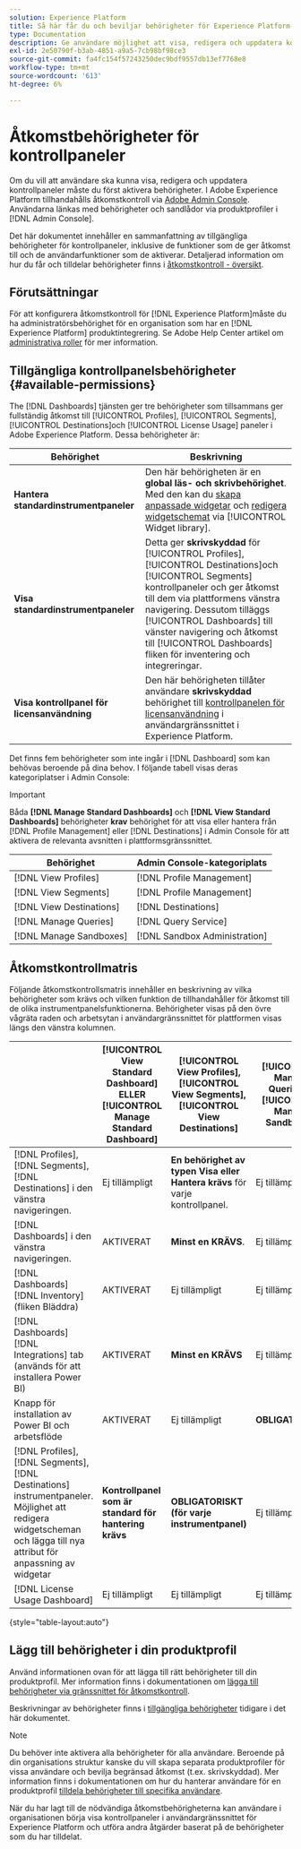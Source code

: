 ```yaml
---
solution: Experience Platform
title: Så här får du och beviljar behörigheter för Experience Platform-kontrollpaneler
type: Documentation
description: Ge användare möjlighet att visa, redigera och uppdatera kontrollpaneler i Experience Platform med Adobe Admin Console.
exl-id: 2e50790f-b3ab-4851-a9a5-7cb98bf98ce3
source-git-commit: fa4fc154f57243250dec9bdf9557db13ef7768e8
workflow-type: tm+mt
source-wordcount: '613'
ht-degree: 6%

---
```


# Åtkomstbehörigheter för kontrollpaneler

Om du vill att användare ska kunna visa, redigera och uppdatera kontrollpaneler måste du först aktivera behörigheter. I Adobe Experience Platform tillhandahålls åtkomstkontroll via [Adobe Admin Console](https://adminconsole.adobe.com/). Användarna länkas med behörigheter och sandlådor via produktprofiler i [!DNL Admin Console].

Det här dokumentet innehåller en sammanfattning av tillgängliga behörigheter för kontrollpaneler, inklusive de funktioner som de ger åtkomst till och de användarfunktioner som de aktiverar. Detaljerad information om hur du får och tilldelar behörigheter finns i [åtkomstkontroll - översikt](../access-control/home.md).

## Förutsättningar

För att konfigurera åtkomstkontroll för [!DNL Experience Platform]måste du ha administratörsbehörighet för en organisation som har en [!DNL Experience Platform] produktintegrering. Se Adobe Help Center artikel om [administrativa roller](https://helpx.adobe.com/enterprise/using/admin-roles.html) för mer information.

## Tillgängliga kontrollpanelsbehörigheter {#available-permissions}

The [!DNL Dashboards] tjänsten ger tre behörigheter som tillsammans ger fullständig åtkomst till [!UICONTROL Profiles], [!UICONTROL Segments], [!UICONTROL Destinations]och [!UICONTROL License Usage] paneler i Adobe Experience Platform. Dessa behörigheter är:

| Behörighet | Beskrivning |
|---|---|
| **Hantera standardinstrumentpaneler** | Den här behörigheten är en **global läs- och skrivbehörighet**. Med den kan du [skapa anpassade widgetar](./customize/custom-widgets.md) och [redigera widgetschemat](./customize/edit-schema.md) via [!UICONTROL Widget library]. |
| **Visa standardinstrumentpaneler** | Detta ger **skrivskyddad** för [!UICONTROL Profiles], [!UICONTROL Destinations]och [!UICONTROL Segments] kontrollpaneler och ger åtkomst till dem via plattformens vänstra navigering. Dessutom tilläggs [!UICONTROL Dashboards] till vänster navigering och åtkomst till [!UICONTROL Dashboards] fliken för inventering och integreringar. |
| **Visa kontrollpanel för licensanvändning** | Den här behörigheten tillåter användare **skrivskyddad** behörighet till [kontrollpanelen för licensanvändning](./guides/license-usage.md) i användargränssnittet i Experience Platform. |

Det finns fem behörigheter som inte ingår i [!DNL Dashboard] som kan behövas beroende på dina behov. I följande tabell visas deras kategoriplatser i Admin Console:

>[!IMPORTANT]
>
>Båda **[!DNL Manage Standard Dashboards]** och **[!DNL View Standard Dashboards]** behörigheter **krav** behörighet för att visa eller hantera från [!DNL Profile Management] eller [!DNL Destinations] i Admin Console för att aktivera de relevanta avsnitten i plattformsgränssnittet.

| Behörighet | Admin Console-kategoriplats |
|---|---|
| [!DNL View Profiles] | [!DNL Profile Management] |
| [!DNL View Segments] | [!DNL Profile Management] |
| [!DNL View Destinations] | [!DNL Destinations] |
| [!DNL Manage Queries] | [!DNL Query Service] |
| [!DNL Manage Sandboxes] | [!DNL Sandbox Administration] |

## Åtkomstkontrollmatris

Följande åtkomstkontrollsmatris innehåller en beskrivning av vilka behörigheter som krävs och vilken funktion de tillhandahåller för åtkomst till de olika instrumentpanelsfunktionerna. Behörigheter visas på den övre vågräta raden och arbetsytan i användargränssnittet för plattformen visas längs den vänstra kolumnen.

|  | [!UICONTROL View Standard Dashboard] ELLER [!UICONTROL Manage Standard Dashboard] | [!UICONTROL View Profiles],<br/>[!UICONTROL View Segments],<br/> [!UICONTROL View Destinations] | [!UICONTROL Manage Queries] &amp; [!UICONTROL Manage Sandboxes] | [!UICONTROL View License Usage Dashboard] |
|---|---|---|---|---|
| [!DNL Profiles],<br/>[!DNL Segments],<br/>[!DNL Destinations] i den vänstra navigeringen. | Ej tillämpligt | **En behörighet av typen Visa eller Hantera krävs** för varje kontrollpanel. | Ej tillämpligt | Ej tillämpligt |
| [!DNL Dashboards] i den vänstra navigeringen. | AKTIVERAT | **Minst en KRÄVS**. | Ej tillämpligt | Ej tillämpligt |
| [!DNL Dashboards] [!DNL Inventory] <br/>(fliken Bläddra) | AKTIVERAT | Ej tillämpligt | Ej tillämpligt | Ej tillämpligt |
| [!DNL Dashboards] [!DNL Integrations] tab <br/>(används för att installera Power BI) | AKTIVERAT | **Minst en KRÄVS** | Ej tillämpligt | Ej tillämpligt |
| Knapp för installation av Power BI och arbetsflöde | AKTIVERAT | Ej tillämpligt | **OBLIGATORISKT** | Ej tillämpligt |
| [!DNL Profiles],<br/>[!DNL Segments],<br/>[!DNL Destinations] instrumentpaneler.<br/>Möjlighet att redigera widgetscheman och lägga till nya attribut för anpassning av widgetar | **Kontrollpanel som är standard för hantering krävs** | **OBLIGATORISKT (för varje instrumentpanel)** | Ej tillämpligt | Ej tillämpligt |
| [!DNL License Usage Dashboard] | Ej tillämpligt | Ej tillämpligt | Ej tillämpligt | AKTIVERAT |

{style=&quot;table-layout:auto&quot;}

## Lägg till behörigheter i din produktprofil

Använd informationen ovan för att lägga till rätt behörigheter till din produktprofil. Mer information finns i dokumentationen om [lägga till behörigheter via gränssnittet för åtkomstkontroll](../access-control/ui/permissions.md).

Beskrivningar av behörigheter finns i [tillgängliga behörigheter](#available-permissions) tidigare i det här dokumentet.

>[!NOTE]
>
>Du behöver inte aktivera alla behörigheter för alla användare. Beroende på din organisations struktur kanske du vill skapa separata produktprofiler för vissa användare och bevilja begränsad åtkomst (t.ex. skrivskyddad). Mer information finns i dokumentationen om hur du hanterar användare för en produktprofil [tilldela behörigheter till specifika användare](../access-control/ui/users.md).

När du har lagt till de nödvändiga åtkomstbehörigheterna kan användare i organisationen börja visa kontrollpaneler i användargränssnittet för Experience Platform och utföra andra åtgärder baserat på de behörigheter som du har tilldelat.
